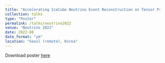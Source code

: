 ```yaml
---
title: "Accelerating IceCube Neutrino Event Reconstruction on Tensor Processing Units"
collection: talks
type: "Poster"
permalink: /talks/neutrino2022
venue: "Neutrino 2022"
date: 2022-08
date_format: "ym"
location: "Seoul (remote), Korea"
---
```


Download poster <a href="https://drive.google.com/file/d/1zIHMATuJM2rvhSS2y6Qi79YJZ4cin7Ay/view?usp=share_link">here</a>

